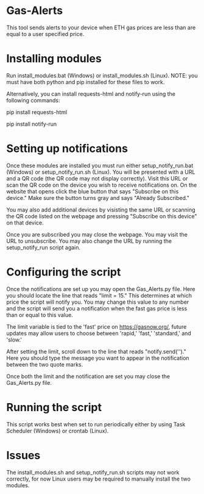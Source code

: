 # Gas-Alerts
This tool sends alerts to your device when ETH gas prices are less than are equal to a user specified price.

# Installing modules
Run install_modules.bat (Windows) or install_modules.sh (Linux). NOTE: you must have both python and pip installed for these files to work.

Alternatively, you can install requests-html and notify-run using the following commands:

pip install requests-html

pip install notify-run

# Setting up notifications
Once these modules are installed you must run either setup_notify_run.bat (Windows) or setup_notify_run.sh (Linux). You will be presented with a URL and a QR code (the QR code may not display correctly). Visit this URL or scan the QR code on the device you wish to receive notifications on. On the website that opens click the blue button that says "Subscribe on this device." Make sure the button turns gray and says "Already Subscribed." 

You may also add additional devices by visisting the same URL or scanning the QR code listed on the webpage and pressing "Subscribe on this device" on that device.

Once you are subscribed you may close the webpage. You may visit the URL to unsubscribe. You may also change the URL by running the setup_notify_run script again.

# Configuring the script
Once the notifications are set up you may open the Gas_Alerts.py file. Here you should locate the line that reads "limit = 15." This determines at which price the script will notify you. You may change this value to any number and the script will send you a notification when the fast gas price is less than or equal to this value.

The limit variable is tied to the 'fast' price on https://gasnow.org/, future updates may allow users to choose between 'rapid,' 'fast,' 'standard,' and 'slow.'

After setting the limit, scroll down to the line that reads "notify.send('')." Here you should type the message you want to appear in the notification between the two quote marks.

Once both the limit and the notification are set you may close the Gas_Alerts.py file.

# Running the script
This script works best when set to run periodically either by using Task Scheduler (Windows) or crontab (Linux).

# Issues
The install_modules.sh and setup_notify_run.sh scripts may not work correctly, for now Linux users may be required to manually install the two modules.
